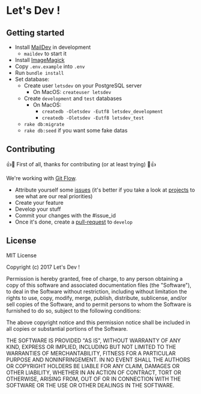 # Let's Dev !

## Getting started

- Install [MailDev](http://danfarrelly.nyc/MailDev/) in development
    - `maildev` to start it
- Install [ImageMagick](https://github.com/thoughtbot/paperclip#image-processor)
- Copy `.env.example` into `.env`
- Run `bundle install`
- Set database:
    - Create user `letsdev` on your PostgreSQL server
        - On MacOS: `createuser letsdev`
    - Create `development` and `test` databases
        - On MacOS: 
            - `createdb -Oletsdev -Eutf8 letsdev_development`
            - `createdb -Oletsdev -Eutf8 letsdev_test`
    - `rake db:migrate`
    - `rake db:seed` if you want some fake datas
    
## Contributing

:+1::tada: First of all, thanks for contributing (or at least trying) :tada::+1:

We're working with [Git Flow](https://danielkummer.github.io/git-flow-cheatsheet/).

- Attribute yourself some [issues](https://github.com/Lets-Dev/lets-dev/issues) (it's better if you take a look at [projects](https://github.com/Lets-Dev/lets-dev/projects) to see what are our real priorities)
- Create your feature
- Develop your stuff
- Commit your changes with the #issue_id 
- Once it's done, create a [pull-request](https://github.com/Lets-Dev/lets-dev/pulls) to `develop`

## License

MIT License

Copyright (c) 2017 Let's Dev !

Permission is hereby granted, free of charge, to any person obtaining a copy
of this software and associated documentation files (the "Software"), to deal
in the Software without restriction, including without limitation the rights
to use, copy, modify, merge, publish, distribute, sublicense, and/or sell
copies of the Software, and to permit persons to whom the Software is
furnished to do so, subject to the following conditions:

The above copyright notice and this permission notice shall be included in all
copies or substantial portions of the Software.

THE SOFTWARE IS PROVIDED "AS IS", WITHOUT WARRANTY OF ANY KIND, EXPRESS OR
IMPLIED, INCLUDING BUT NOT LIMITED TO THE WARRANTIES OF MERCHANTABILITY,
FITNESS FOR A PARTICULAR PURPOSE AND NONINFRINGEMENT. IN NO EVENT SHALL THE
AUTHORS OR COPYRIGHT HOLDERS BE LIABLE FOR ANY CLAIM, DAMAGES OR OTHER
LIABILITY, WHETHER IN AN ACTION OF CONTRACT, TORT OR OTHERWISE, ARISING FROM,
OUT OF OR IN CONNECTION WITH THE SOFTWARE OR THE USE OR OTHER DEALINGS IN THE
SOFTWARE.
